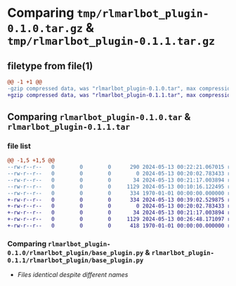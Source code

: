 # Comparing `tmp/rlmarlbot_plugin-0.1.0.tar.gz` & `tmp/rlmarlbot_plugin-0.1.1.tar.gz`

## filetype from file(1)

```diff
@@ -1 +1 @@
-gzip compressed data, was "rlmarlbot_plugin-0.1.0.tar", max compression
+gzip compressed data, was "rlmarlbot_plugin-0.1.1.tar", max compression
```

## Comparing `rlmarlbot_plugin-0.1.0.tar` & `rlmarlbot_plugin-0.1.1.tar`

### file list

```diff
@@ -1,5 +1,5 @@
--rw-r--r--   0        0        0      290 2024-05-13 00:22:21.067015 rlmarlbot_plugin-0.1.0/pyproject.toml
--rw-r--r--   0        0        0        0 2024-05-13 00:20:02.783433 rlmarlbot_plugin-0.1.0/README.md
--rw-r--r--   0        0        0       34 2024-05-13 00:21:17.003894 rlmarlbot_plugin-0.1.0/rlmarlbot_plugin/__init__.py
--rw-r--r--   0        0        0     1129 2024-05-13 00:10:16.122495 rlmarlbot_plugin-0.1.0/rlmarlbot_plugin/base_plugin.py
--rw-r--r--   0        0        0      334 1970-01-01 00:00:00.000000 rlmarlbot_plugin-0.1.0/PKG-INFO
+-rw-r--r--   0        0        0      334 2024-05-13 00:39:02.529875 rlmarlbot_plugin-0.1.1/pyproject.toml
+-rw-r--r--   0        0        0        0 2024-05-13 00:20:02.783433 rlmarlbot_plugin-0.1.1/README.md
+-rw-r--r--   0        0        0       34 2024-05-13 00:21:17.003894 rlmarlbot_plugin-0.1.1/rlmarlbot_plugin/__init__.py
+-rw-r--r--   0        0        0     1129 2024-05-13 00:26:48.171097 rlmarlbot_plugin-0.1.1/rlmarlbot_plugin/base_plugin.py
+-rw-r--r--   0        0        0      418 1970-01-01 00:00:00.000000 rlmarlbot_plugin-0.1.1/PKG-INFO
```

### Comparing `rlmarlbot_plugin-0.1.0/rlmarlbot_plugin/base_plugin.py` & `rlmarlbot_plugin-0.1.1/rlmarlbot_plugin/base_plugin.py`

 * *Files identical despite different names*

